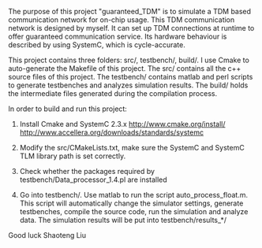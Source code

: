 The purpose of this project "guaranteed_TDM" is to simulate a TDM based communication network for on-chip usage.  This TDM communication network is designed by myself. It can set up TDM connections at runtime to offer guaranteed communication service.  Its hardware behaviour is described by using SystemC, which is cycle-accurate. 

This project contains three folders: src/, testbench/, build/. I use Cmake to auto-generate the Makefile of this project. The src/ contains all the c++ source files of this project. The testbench/ contains matlab and perl scripts to generate testbenches and analyzes simulation results. The build/ holds the intermediate files generated during the compilation process. 

In order to build and run this project: 
1. Install Cmake and SystemC 2.3.x
http://www.cmake.org/install/
http://www.accellera.org/downloads/standards/systemc

2. Modify the src/CMakeLists.txt, make sure the SystemC and SystemC TLM library path is set correctly.

3. Check whether the packages required by testbench/Data_processor_1.4.pl are installed

4. Go into testbench/. Use matlab to run the script auto_process_float.m. This script will automatically change the simulator settings, generate testbenches, compile the source code,  run the simulation and analyze data. The simulation results will be put into testbench/results_*/


Good luck
Shaoteng Liu





 
